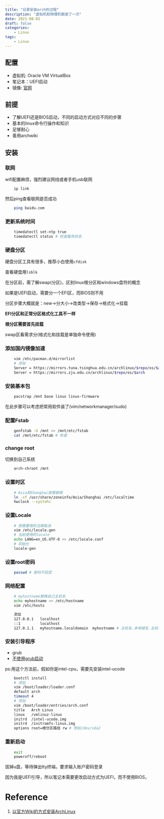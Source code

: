 ```yaml
---
title: "记录安装arch的过程"
description: "虚拟机和物理机都装了一次"
date: 2021-08-02
draft: false
categories:
    - Linux
tags:
    - Linux
---
```


## 配置
* 虚拟机: Oracle VM VirtualBox
* 笔记本：UEFI启动
* 镜像: [官网](https://archlinux.org/download/)

## 前提
* 了解UEFI还是BIOS启动，不同的启动方式对应不同的步骤
* 基本的linux命令行操作和知识
* 足够耐心
* 善用archwiki

## 安装

### 联网
wifi配置麻烦，强烈建议网线或者手机usb联网

```bash
    ip link
```

然后ping查看联网是否成功

```bash
    ping baidu.com
```

### 更新系统时间

```bash
    timedatectl set-ntp true
    timedatectl status # 检查服务状态
```

### 硬盘分区
硬盘分区工具有很多，推荐小白使用`cfdisk`

查看硬盘用`lsblk`

在分区前，需了解swap(分区)，区别linux根分区和windows盘符的概念

如果是UEFI启动，需要分一个EFI区，而BIOS则不用

分区步骤大概就是：new->分大小->改类型->保存->格式化->挂载

**EFI分区和正常分区格式化工具不一样**

**根分区需要首先挂载**

swap区看需求分(格式化和挂载是单独命令使用)

### 添加国内镜像加速

```bash
    vim /etc/pacman.d/mirrorlist
    # 添加
    Server = https://mirrors.tuna.tsinghua.edu.cn/archlinux/$repo/os/$arch
    Server = https://mirrors.zju.edu.cn/archlinux/$repo/os/$arch
```

### 安装基本包

```bash
    pacstrap /mnt base linux linux-firmware
```

在此步骤可以考虑把常用软件装了(vim/networkmanager/sudo)

### 配置Fstab

```bash
    genfstab -U /mnt >> /mnt/etc/fstab
    cat /mnt/etc/fstab # 检查
```

### change root

切换到自己系统

```bash
    arch-chroot /mnt
```

### 设置时区

```bash
    # Asia和Shanghai按需替换
    ln -sf /usr/share/zoneinfo/Asia/Shanghai /etc/localtime
    hwclock --systohc
```

###  设置Locale

```bash
    # 把需要用的注释取消
    vim /etc/locale.gen
    # 当前使用的locale
    echo LANG=en_US.UTF-8 >> /etc/locale.conf
    # 初始化
    locale-gen
```

### 设置root密码

```bash
    passwd # 密码不回显
```

### 网络配置

```bash
    # myhostname替换自己主机名
    echo myhostname >> /etc/hostname
    vim /etc/hosts

    添加  
    127.0.0.1	localhost  
    ::1		    localhost  
    127.0.1.1	myhostname.localdomain	myhostname # 主机名.本地域名 主机名
```

### 安装引导程序

* grub
* [不使用grub启动](https://zhuanlan.zhihu.com/p/113615452)

ps:用这个方法前，假如你是intel-cpu，需要先安装intel-ucode

```bash
    bootctl install
    # 添加
    vim /boot/loader/loader.conf
    default arch
    timeout 4
    # 添加
    vim /boot/loader/entries/arch.conf
    title   Arch Linux
    linux   /vmlinuz-linux
    initrd  /intel-ucode.img
    initrd  /initramfs-linux.img
    options root=根分区路径 rw # 例如/dev/sda2
```

### 重新启动

```bash
    exit
    poweroff/reboot
```

拔掉u盘，等待弹出tty终端，要求输入账户密码登录

因为我是UEFI引导，所以笔记本需要更改启动方式为UEFI，而不使用BIOS，

# Reference
1. [以官方Wiki的方式安装ArchLinux](https://www.viseator.com/2017/05/17/arch_install/)